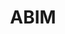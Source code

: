 ---
blog: https://blog.abim.org/
facebook: https://facebook.com/abim.certification
keywords:
- American Board of Internal Medicine
logohandle: abim
sort: abim
title: ABIM
twitter: https://x.com/abimcert
website: https://www.abim.org/
youtube: https://youtube.com/user/InfoABIM
---